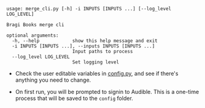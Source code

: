 ```
usage: merge_cli.py [-h] -i INPUTS [INPUTS ...] [--log_level LOG_LEVEL]

Bragi Books merge cli

optional arguments:
  -h, --help            show this help message and exit
  -i INPUTS [INPUTS ...], --inputs INPUTS [INPUTS ...]
                        Input paths to process
  --log_level LOG_LEVEL
                        Set logging level
```
  - Check the user editable variables in [config.py](m4bmerge/config.py), and see if there's anything you need to change.

  - On first run, you will be prompted to signin to Audible. This is a one-time process that will be saved to the `config` folder.